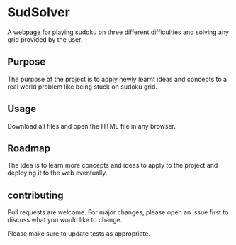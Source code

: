 # SudSolver
A webpage for playing sudoku on three different difficulties and solving any grid provided by the user.

## Purpose
The purpose of the project is to apply newly learnt ideas and concepts to a real world problem like being stuck on sudoku grid.

## Usage
Download all files and open the HTML file in any browser.

## Roadmap
The idea is to learn more concepts and ideas to apply to the project and deploying it to the web eventually.

## contributing 
Pull requests are welcome. For major changes, please open an issue first to discuss what you would like to change.

Please make sure to update tests as appropriate.
